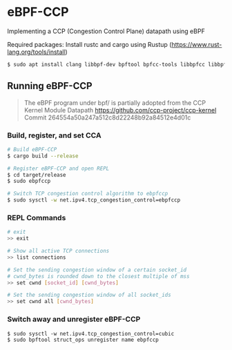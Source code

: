 # eBPF-CCP

Implementing a CCP (Congestion Control Plane) datapath using eBPF

Required packages:
Install rustc and cargo using Rustup (https://www.rust-lang.org/tools/install)
```sh
$ sudo apt install clang libbpf-dev bpftool bpfcc-tools libbpfcc libbpfcc-dev linux-headers-$(uname -r) pkg-config
```

## Running eBPF-CCP

> The eBPF program under bpf/ is partially adopted from the CCP Kernel Module Datapath
https://github.com/ccp-project/ccp-kernel Commit 264554a50a247a512c8d22248b92a84512e4d01c

### Build, register, and set CCA

```sh
# Build eBPF-CCP
$ cargo build --release

# Register eBPF-CCP and open REPL
$ cd target/release
$ sudo ebpfccp

# Switch TCP congestion control algorithm to ebpfccp
$ sudo sysctl -w net.ipv4.tcp_congestion_control=ebpfccp
```

### REPL Commands

```sh
# exit
>> exit

# Show all active TCP connections
>> list connections

# Set the sending congestion window of a certain socket_id
# cwnd_bytes is rounded down to the closest multiple of mss
>> set cwnd [socket_id] [cwnd_bytes]

# Set the sending congestion window of all socket_ids
>> set cwnd all [cwnd_bytes]
```

### Switch away and unregister eBPF-CCP

```
$ sudo sysctl -w net.ipv4.tcp_congestion_control=cubic
$ sudo bpftool struct_ops unregister name ebpfccp
```
